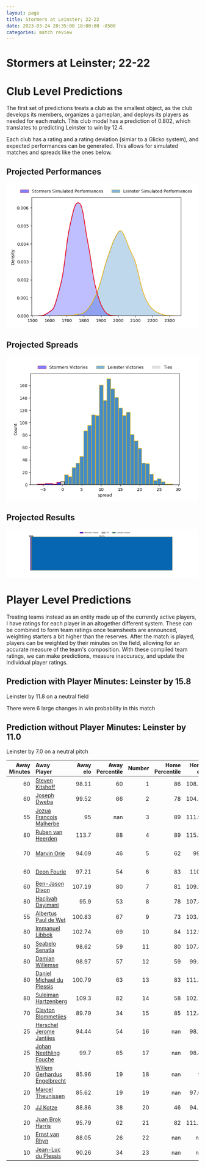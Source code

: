 ```yaml
---  
layout: page  
title: Stormers at Leinster; 22-22  
date: 2023-03-24 20:35:00 18:00:00 -0500  
categories: match review  
---
```

# Stormers at Leinster; 22-22

# Club Level Predictions


The first set of predictions treats a club as the smallest object, as the club develops its members, organizes a gameplan, and deploys its players as needed for each match. This club model has a prediction of 0.802, which translates to predicting Leinster to win by 12.4.

Each club has a rating and a rating deviation (simiar to a Glicko system), and expected performances can be generated. This allows for simulated matches and spreads like the ones below.
## Projected Performances


![Projected Performances](plots/performances_2023-03-24-Leinster-Stormers.png)
## Projected Spreads


![Projected Spreads](plots/spreads_2023-03-24-Leinster-Stormers.png)
## Projected Results


![Projected Results](plots/resultbar_2023-03-24-Leinster-Stormers.png)
# Player Level Predictions


Treating teams instead as an entity made up of the currently active players, I have ratings for each player in an altogether different system. These can be combined to form team ratings once teamsheets are announced, weighting starters a bit higher than the reserves. After the match is played, players can be weighted by their minutes on the field, allowing for an accurate measure of the team's composition. With these compiled team ratings, we can make predictions, measure inaccuracy, and update the individual player ratings.
## Prediction with Player Minutes: Leinster by 15.8


Leinster by 11.8 on a neutral field

There were 6 large changes in win probability in this match
## Prediction without Player Minutes: Leinster by 11.0


Leinster by 7.0 on a neutral pitch



|   Away Minutes | Away Player                                                                            |   Away elo |   Away Percentile |   Number |   Home Percentile |   Home elo | Home Player                                                            |   Home Minutes |
|---------------:|:---------------------------------------------------------------------------------------|-----------:|------------------:|---------:|------------------:|-----------:|:-----------------------------------------------------------------------|---------------:|
|             60 | [Steven Kitshoff](..//playerfiles//StevenKitshoff_cleaned.md)                          |      98.11 |                60 |        1 |                86 |     108.16 | [Michael Milne](..//playerfiles//MichaelMilne_cleaned.md)              |             61 |
|             60 | [Joseph Dweba](..//playerfiles//JosephDweba_cleaned.md)                                |      99.52 |                66 |        2 |                78 |     104.59 | [John McKee](..//playerfiles//JohnMcKee_cleaned.md)                    |             61 |
|             55 | [Jozua Francois Malherbe](..//playerfiles//JozuaFrancoisMalherbe_cleaned.md)           |      95    |               nan |        3 |                89 |     111.99 | [Michael Ala'alatoa](..//playerfiles//MichaelAla'alatoa_cleaned.md)    |             61 |
|             80 | [Ruben van Heerden](..//playerfiles//RubenvanHeerden_cleaned.md)                       |     113.7  |                88 |        4 |                89 |     115.32 | [Ross Molony](..//playerfiles//RossMolony_cleaned.md)                  |             80 |
|             70 | [Marvin Orie](..//playerfiles//MarvinOrie_cleaned.md)                                  |      94.09 |                46 |        5 |                62 |      99.5  | [Jason Howell Jenkins](..//playerfiles//JasonHowellJenkins_cleaned.md) |             67 |
|             60 | [Deon Fourie](..//playerfiles//DeonFourie_cleaned.md)                                  |      97.21 |                54 |        6 |                83 |     110.2  | [Rhys Ruddock](..//playerfiles//RhysRuddock_cleaned.md)                |             61 |
|             60 | [Ben-Jason Dixon](..//playerfiles//Ben-JasonDixon_cleaned.md)                          |     107.19 |                80 |        7 |                81 |     109.27 | [Scott Penny](..//playerfiles//ScottPenny_cleaned.md)                  |             80 |
|             80 | [Hacjivah Dayimani](..//playerfiles//HacjivahDayimani_cleaned.md)                      |      95.9  |                53 |        8 |                78 |     107.89 | [Max Deegan](..//playerfiles//MaxDeegan_cleaned.md)                    |             80 |
|             55 | [Albertus Paul de Wet](..//playerfiles//AlbertusPauldeWet_cleaned.md)                  |     100.83 |                67 |        9 |                73 |     103.55 | [Luke McGrath](..//playerfiles//LukeMcGrath_cleaned.md)                |             67 |
|             80 | [Immanuel Libbok](..//playerfiles//ImmanuelLibbok_cleaned.md)                          |     102.74 |                69 |       10 |                84 |     112.98 | [Harry Byrne](..//playerfiles//HarryByrne_cleaned.md)                  |             80 |
|             80 | [Seabelo Senatla](..//playerfiles//SeabeloSenatla_cleaned.md)                          |      98.62 |                59 |       11 |                80 |     107.89 | [Dave Kearney](..//playerfiles//DaveKearney_cleaned.md)                |             80 |
|             80 | [Damian Willemse](..//playerfiles//DamianWillemse_cleaned.md)                          |      98.97 |                57 |       12 |                59 |      99.53 | [Ciaran Frawley](..//playerfiles//CiaranFrawley_cleaned.md)            |             80 |
|             80 | [Daniel Michael du Plessis](..//playerfiles//DanielMichaelduPlessis_cleaned.md)        |     100.79 |                63 |       13 |                83 |     111.26 | [Liam Turner](..//playerfiles//LiamTurner_cleaned.md)                  |             80 |
|             80 | [Suleiman  Hartzenberg](..//playerfiles//SuleimanHartzenberg_cleaned.md)               |     109.3  |                82 |       14 |                58 |     102.74 | [Rob Russell](..//playerfiles//RobRussell_cleaned.md)                  |             80 |
|             70 | [Clayton Blommetjies](..//playerfiles//ClaytonBlommetjies_cleaned.md)                  |      89.79 |                34 |       15 |                85 |     112.41 | [Jordan Larmour](..//playerfiles//JordanLarmour_cleaned.md)            |             80 |
|             25 | [Herschel Jerome Jantjies](..//playerfiles//HerschelJeromeJantjies_cleaned.md)         |      94.44 |                54 |       16 |               nan |      98.75 | [Vakh Abdaladze](..//playerfiles//VakhAbdaladze_cleaned.md)            |             19 |
|             25 | [Johan Neethling Fouche](..//playerfiles//JohanNeethlingFouche_cleaned.md)             |      99.7  |                65 |       17 |               nan |      98.82 | [Will Connors](..//playerfiles//WillConnors_cleaned.md)                |             19 |
|             20 | [Willem Gerhardus Engelbrecht](..//playerfiles//WillemGerhardusEngelbrecht_cleaned.md) |      85.96 |                19 |       18 |               nan |      95    | [Edward Byrne](..//playerfiles//EdwardByrne_cleaned.md)                |             19 |
|             20 | [Marcel Theunissen](..//playerfiles//MarcelTheunissen_cleaned.md)                      |      85.62 |                19 |       19 |               nan |      97.67 | [Lee Barron](..//playerfiles//LeeBarron_cleaned.md)                    |             19 |
|             20 | [JJ Kotze](..//playerfiles//JJKotze_cleaned.md)                                        |      88.86 |                38 |       20 |                46 |      94.18 | [Joe McCarthy](..//playerfiles//JoeMcCarthy_cleaned.md)                |             13 |
|             20 | [Juan Brok Harris](..//playerfiles//JuanBrokHarris_cleaned.md)                         |      95.79 |                62 |       21 |                82 |     111.19 | [Brian Deeny](..//playerfiles//BrianDeeny_cleaned.md)                  |             13 |
|             10 | [Ernst van Rhyn](..//playerfiles//ErnstvanRhyn_cleaned.md)                             |      88.05 |                26 |       22 |               nan |     nan    | nan                                                                    |            nan |
|             10 | [Jean-Luc du Plessis](..//playerfiles//Jean-LucduPlessis_cleaned.md)                   |      90.26 |                34 |       23 |               nan |     nan    | nan                                                                    |            nan |

